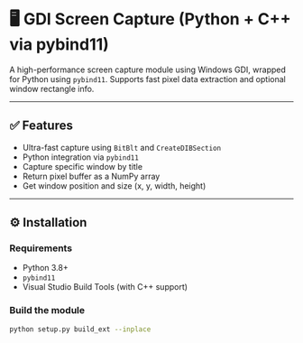 # 🖥️ GDI Screen Capture (Python + C++ via pybind11)

A high-performance screen capture module using Windows GDI, wrapped for Python using `pybind11`. Supports fast pixel data extraction and optional window rectangle info.

---

## ✅ Features

- Ultra-fast capture using `BitBlt` and `CreateDIBSection`
- Python integration via `pybind11`
- Capture specific window by title
- Return pixel buffer as a NumPy array
- Get window position and size (x, y, width, height)

---

## ⚙️ Installation

### Requirements

- Python 3.8+
- `pybind11`
- Visual Studio Build Tools (with C++ support)

### Build the module

```bash
python setup.py build_ext --inplace

